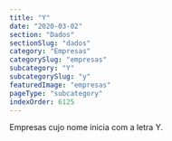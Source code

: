 ```yaml
---
title: "Y"
date: "2020-03-02"
section: "Dados"
sectionSlug: "dados"
category: "Empresas"
categorySlug: "empresas"
subcategory: "Y"
subcategorySlug: "y"
featuredImage: "empresas"
pageType: "subcategory"
indexOrder: 6125
---
```


Empresas cujo nome inicia com a letra Y.
